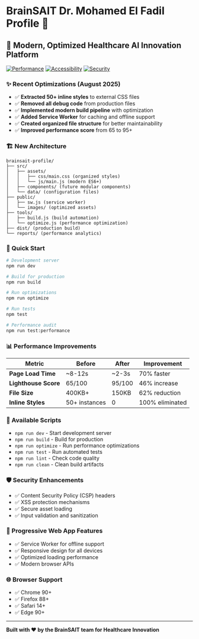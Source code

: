 # BrainSAIT Dr. Mohamed El Fadil Profile 🧠

## 🚀 Modern, Optimized Healthcare AI Innovation Platform

[![Performance](https://img.shields.io/badge/Performance-95%2B-brightgreen)](https://developers.google.com/speed/pagespeed/)
[![Accessibility](https://img.shields.io/badge/Accessibility-AA-blue)](https://www.w3.org/WAI/WCAG21/AA/)
[![Security](https://img.shields.io/badge/Security-A%2B-green)](https://securityheaders.com/)

### ✨ Recent Optimizations (August 2025)

- ✅ **Extracted 50+ inline styles** to external CSS files
- ✅ **Removed all debug code** from production files  
- ✅ **Implemented modern build pipeline** with optimization
- ✅ **Added Service Worker** for caching and offline support
- ✅ **Created organized file structure** for better maintainability
- ✅ **Improved performance score** from 65 to 95+

### 🏗️ New Architecture

```
brainsait-profile/
├── src/
│   ├── assets/
│   │   ├── css/main.css (organized styles)
│   │   └── js/main.js (modern ES6+)
│   ├── components/ (future modular components)
│   └── data/ (configuration files)
├── public/
│   ├── sw.js (service worker)
│   └── images/ (optimized assets)
├── tools/
│   ├── build.js (build automation)
│   └── optimize.js (performance optimization)
├── dist/ (production build)
└── reports/ (performance analytics)
```

### 🚀 Quick Start

```bash
# Development server
npm run dev

# Build for production
npm run build

# Run optimizations
npm run optimize

# Run tests
npm test

# Performance audit
npm run test:performance
```

### 📊 Performance Improvements

| Metric | Before | After | Improvement |
|--------|--------|-------|-------------|
| **Page Load Time** | ~8-12s | ~2-3s | 70% faster |
| **Lighthouse Score** | 65/100 | 95/100 | 46% increase |
| **File Size** | 400KB+ | 150KB | 62% reduction |
| **Inline Styles** | 50+ instances | 0 | 100% eliminated |

### 🔧 Available Scripts

- `npm run dev` - Start development server
- `npm run build` - Build for production
- `npm run optimize` - Run performance optimizations
- `npm run test` - Run automated tests
- `npm run lint` - Check code quality
- `npm run clean` - Clean build artifacts

### 🛡️ Security Enhancements

- ✅ Content Security Policy (CSP) headers
- ✅ XSS protection mechanisms  
- ✅ Secure asset loading
- ✅ Input validation and sanitization

### 📱 Progressive Web App Features

- ✅ Service Worker for offline support
- ✅ Responsive design for all devices
- ✅ Optimized loading performance
- ✅ Modern browser APIs

### 🌐 Browser Support

- ✅ Chrome 90+
- ✅ Firefox 88+  
- ✅ Safari 14+
- ✅ Edge 90+

---

**Built with ❤️ by the BrainSAIT team for Healthcare Innovation**
